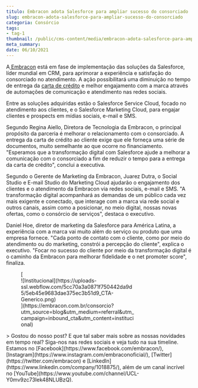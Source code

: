 ```yaml
---
titulo: Embracon adota Salesforce para ampliar sucesso do consorciado 
slug: embracon-adota-salesforce-para-ampliar-sucesso-do-consorciado
categoria: Consórcio
tags:
- tag-1
thumbnail: /public/cms-content/media/embracon-adota-salesforce-para-ampliar-sucesso-do-consorciado.png
meta_summary: 
date: 06/10/2021
---
```

A[ Embracon](https://www.embracon.com.br/) está em fase de implementação das soluções da Salesforce, líder mundial em CRM, para aprimorar a experiência e satisfação do consorciado no atendimento. A ação possibilitará uma diminuição no tempo de entrega da [carta de crédito](https://www.embracon.com.br/conhecaoconsorcio/o-que-e-carta-de-credito) e melhor engajamento com a marca através de automações de comunicação e atendimento nas redes sociais.

Entre as soluções adquiridas estão o Salesforce Service Cloud, focado no atendimento aos clientes, e o Salesforce Marketing Cloud, para engajar clientes e prospects em mídias sociais, e-mail e SMS.

Segundo Regina Aiello, Diretora de Tecnologia da Embracon, o principal propósito da parceria é melhorar o relacionamento com o consorciado. A entrega da carta de crédito ao cliente exige que ele forneça uma série de documentos, muito semelhante ao que ocorre no financiamento. "Esperamos que a transformação digital com Salesforce ajude a melhorar a comunicação com o consorciado a fim de reduzir o tempo para a entrega da carta de crédito", conclui a executiva.

Segundo o Gerente de Marketing da Embracon, Juarez Dutra, o Social Studio e E-mail Studio do Marketing Cloud ajudarão o engajamento dos clientes e o atendimento da Embracon via redes sociais, e-mail e SMS. "A transformação digital acompanhará as demandas de um público cada vez mais exigente e conectado, que interage com a marca via rede social e outros canais, assim como a posicionar, no meio digital, nossas novas ofertas, como o consórcio de serviços", destaca o executivo.

Daniel Hoe, diretor de marketing da Salesforce para América Latina, a experiência com a marca vai muito além do serviço ou produto que uma empresa fornece. "Cada ponto de contato com o cliente, como por meio do atendimento ou do marketing, constrói a percepção do cliente", explica o executivo. "Focar no sucesso do cliente por meio da transformação digital é o caminho da Embracon para melhorar fidelidade e o net promoter score", finaliza.

<figure class="w-richtext-figure-type-image w-richtext-align-center" style="max-width:310px">[<div>![Institucional](https://uploads-ssl.webflow.com/5cc70a3a0871f750442da9d5/5eb45e9683dae375ec3b51d9_CTA-Generico.png)</div>](https://embracon.com.br/consorcio?utm_source=blog&utm_medium=referral&utm_campaign=inbound_cta&utm_content=institucional)</figure>> Gostou do nosso post? E que tal saber mais sobre as nossas novidades em tempo real? Siga-nos nas redes sociais e veja tudo na sua timeline. Estamos no [Facebook](https://www.facebook.com/embracon/), [Instagram](https://www.instagram.com/embraconoficial/), [Twitter](https://twitter.com/embracon) e [LinkedIn](https://www.linkedin.com/company/1018875/), além de um canal incrível no [YouTube](https://www.youtube.com/channel/UCL-Y0mv9zc73Iek48NLUBzQ).

‍
